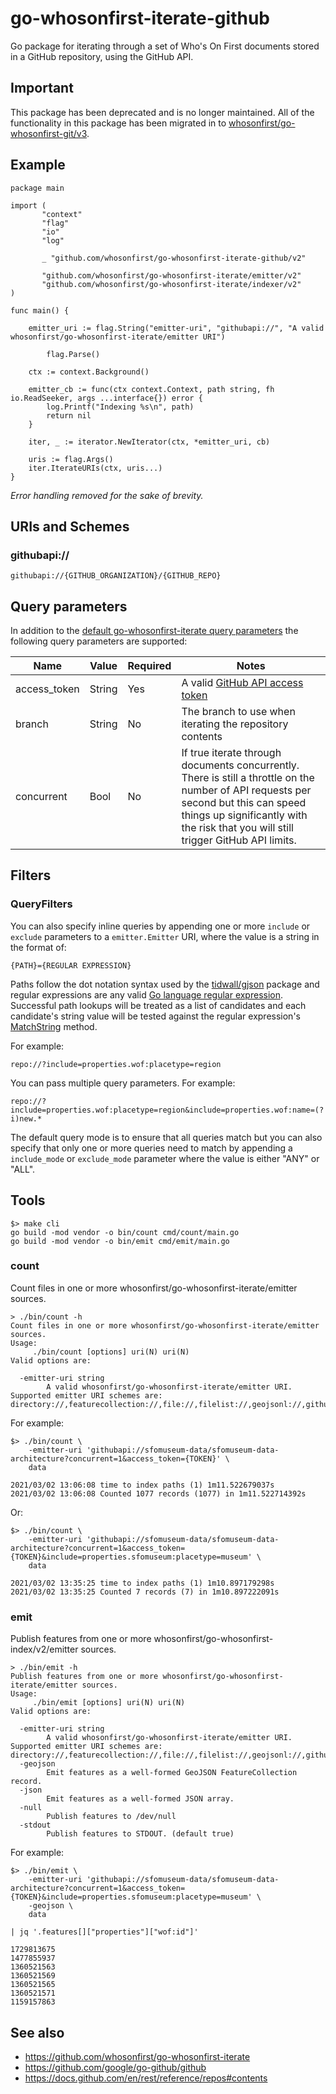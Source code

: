 # go-whosonfirst-iterate-github

Go package for iterating through a set of Who's On First documents stored in a GitHub repository, using the GitHub API.

## Important

This package has been deprecated and is no longer maintained. All of the functionality in this package has been migrated in to [whosonfirst/go-whosonfirst-git/v3](https://github.com/whosonfirst/go-whosonfirst-iterate-git).

## Example

```
package main

import (
       "context"
       "flag"
       "io"
       "log"

       _ "github.com/whosonfirst/go-whosonfirst-iterate-github/v2"
       
       "github.com/whosonfirst/go-whosonfirst-iterate/emitter/v2"       
       "github.com/whosonfirst/go-whosonfirst-iterate/indexer/v2"
)

func main() {

	emitter_uri := flag.String("emitter-uri", "githubapi://", "A valid whosonfirst/go-whosonfirst-iterate/emitter URI")
	
     	flag.Parse()

	ctx := context.Background()

	emitter_cb := func(ctx context.Context, path string, fh io.ReadSeeker, args ...interface{}) error {
		log.Printf("Indexing %s\n", path)
		return nil
	}

	iter, _ := iterator.NewIterator(ctx, *emitter_uri, cb)

	uris := flag.Args()
	iter.IterateURIs(ctx, uris...)
}
```

_Error handling removed for the sake of brevity._


## URIs and Schemes 

### githubapi://

```
githubapi://{GITHUB_ORGANIZATION}/{GITHUB_REPO}
```

## Query parameters

In addition to the [default go-whosonfirst-iterate query parameters](https://github.com/whosonfirst/go-whosonfirst-iterate#query-parameters) the following query parameters are supported:

| Name | Value | Required | Notes
| --- | --- | --- | --- |
| access_token | String | Yes | A valid [GitHub API access token](https://docs.github.com/en/rest/overview/other-authentication-methods) |
| branch | String | No | The branch to use when iterating the repository contents |
| concurrent | Bool | No | If true iterate through documents concurrently. There is still a throttle on the number of API requests per second but this can speed things up significantly with the risk that you will still trigger GitHub API limits. |

## Filters

### QueryFilters

You can also specify inline queries by appending one or more `include` or `exclude` parameters to a `emitter.Emitter` URI, where the value is a string in the format of:

```
{PATH}={REGULAR EXPRESSION}
```

Paths follow the dot notation syntax used by the [tidwall/gjson](https://github.com/tidwall/gjson) package and regular expressions are any valid [Go language regular expression](https://golang.org/pkg/regexp/). Successful path lookups will be treated as a list of candidates and each candidate's string value will be tested against the regular expression's [MatchString](https://golang.org/pkg/regexp/#Regexp.MatchString) method.

For example:

```
repo://?include=properties.wof:placetype=region
```

You can pass multiple query parameters. For example:

```
repo://?include=properties.wof:placetype=region&include=properties.wof:name=(?i)new.*
```

The default query mode is to ensure that all queries match but you can also specify that only one or more queries need to match by appending a `include_mode` or `exclude_mode` parameter where the value is either "ANY" or "ALL".

## Tools

```
$> make cli
go build -mod vendor -o bin/count cmd/count/main.go
go build -mod vendor -o bin/emit cmd/emit/main.go
```

### count

Count files in one or more whosonfirst/go-whosonfirst-iterate/emitter sources.

```
> ./bin/count -h
Count files in one or more whosonfirst/go-whosonfirst-iterate/emitter sources.
Usage:
	 ./bin/count [options] uri(N) uri(N)
Valid options are:

  -emitter-uri string
        A valid whosonfirst/go-whosonfirst-iterate/emitter URI. Supported emitter URI schemes are: directory://,featurecollection://,file://,filelist://,geojsonl://,githubapi://,repo://

```

For example:

```
$> ./bin/count \
	-emitter-uri 'githubapi://sfomuseum-data/sfomuseum-data-architecture?concurrent=1&access_token={TOKEN}' \
	data

2021/03/02 13:06:08 time to index paths (1) 1m11.522679037s
2021/03/02 13:06:08 Counted 1077 records (1077) in 1m11.522714392s
```

Or:

```
$> ./bin/count \
	-emitter-uri 'githubapi://sfomuseum-data/sfomuseum-data-architecture?concurrent=1&access_token={TOKEN}&include=properties.sfomuseum:placetype=museum' \
	data

2021/03/02 13:35:25 time to index paths (1) 1m10.897179298s
2021/03/02 13:35:25 Counted 7 records (7) in 1m10.897222091s
```

### emit

Publish features from one or more whosonfirst/go-whosonfirst-index/v2/emitter sources.

```
> ./bin/emit -h
Publish features from one or more whosonfirst/go-whosonfirst-iterate/emitter sources.
Usage:
	 ./bin/emit [options] uri(N) uri(N)
Valid options are:

  -emitter-uri string
        A valid whosonfirst/go-whosonfirst-iterate/emitter URI. Supported emitter URI schemes are: directory://,featurecollection://,file://,filelist://,geojsonl://,githubapi://,repo://
  -geojson
    	Emit features as a well-formed GeoJSON FeatureCollection record.
  -json
    	Emit features as a well-formed JSON array.
  -null
    	Publish features to /dev/null
  -stdout
    	Publish features to STDOUT. (default true)
```

For example:

```
$> ./bin/emit \
	-emitter-uri 'githubapi://sfomuseum-data/sfomuseum-data-architecture?concurrent=1&access_token={TOKEN}&include=properties.sfomuseum:placetype=museum' \
	-geojson \	
	data

| jq '.features[]["properties"]["wof:id"]'

1729813675
1477855937
1360521563
1360521569
1360521565
1360521571
1159157863
```

## See also

* https://github.com/whosonfirst/go-whosonfirst-iterate
* https://github.com/google/go-github/github
* https://docs.github.com/en/rest/reference/repos#contents